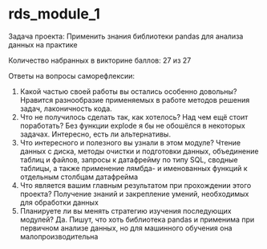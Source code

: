 # rds_module_1
Задача проекта:
Применить знания библиотеки pandas для анализа данных на практике

Количество набранных в викторине баллов: 27 из 27 

Ответы на вопросы саморефлексии:
1. Какой частью своей работы вы остались особенно довольны?
Нравится разнообразие применяемых в работе методов решения задач, лаконичность кода.
2. Что не получилось сделать так, как хотелось? Над чем ещё стоит поработать?
Без функции explode я бы не обошёлся в некоторых задачах. Интересно, есть ли альтернативы.
3. Что интересного и полезного вы узнали в этом модуле?
Чтение данных с диска, методы очистки и подготовки данных, объединение таблиц и файлов, запросы к датафрейму по типу SQL, сводные таблицы, 
а также применение лямбда- и именованных функций к отдельным столбцам датафрейма
4. Что является вашим главным результатом при прохождении этого проекта?
Получение знаний и закрепление умений, необходимых для обработки данных
5. Планируете ли вы менять стратегию изучения последующих модулей?
Да. Пишут, что хоть библиотека pandas и применима при первичном анализе данных, но для машинного обучения она малопроизводительна
